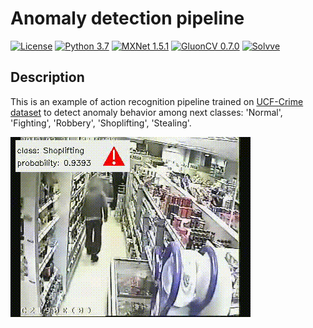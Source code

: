 # Anomaly detection pipeline

[![License](http://img.shields.io/badge/license-MIT-green.svg?style=flat)](https://github.com/Solvve/action_recognition/blob/master/LICENSE.txt)
[![Python 3.7](https://img.shields.io/badge/python-3.7-blue.svg)](https://www.python.org/downloads/release/python-378/)
[![MXNet 1.5.1](https://img.shields.io/badge/mxnet-1.5.1-yellow)](https://mxnet.apache.org/)
[![GluonCV 0.7.0](https://img.shields.io/badge/gluoncv-0.7.0-yellow)](https://gluon-cv.mxnet.io/)
[![Solvve](https://img.shields.io/badge/made%20in-solvve-blue)](https://solvve.com/)


## Description

This is an example of action recognition pipeline trained on [UCF-Crime dataset](https://www.crcv.ucf.edu/projects/real-world/) to detect anomaly behavior among next classes: 'Normal', 'Fighting', 'Robbery', 'Shoplifting', 'Stealing'.

![Example](video.gif)

